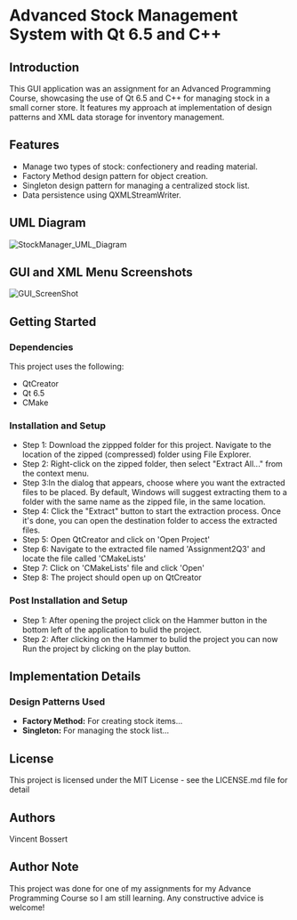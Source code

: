 
# Advanced Stock Management System with Qt 6.5 and C++

## Introduction
This GUI application was an assignment for an Advanced Programming Course, showcasing the use of Qt 6.5 and C++ for managing stock in a small corner store. It features my approach at implementation of design patterns and XML data storage for inventory management.

## Features
- Manage two types of stock: confectionery and reading material.
- Factory Method design pattern for object creation.
- Singleton design pattern for managing a centralized stock list.
- Data persistence using QXMLStreamWriter.

## UML Diagram
![StockManager_UML_Diagram](https://github.com/VinceMKB/Qt-Corner-Store-Stock-Manager/assets/155303838/0e966409-e1fd-44fe-b189-0b706be31ba7)

## GUI and XML Menu Screenshots
![GUI_ScreenShot](https://github.com/VinceMKB/Qt-Corner-Store-Stock-Manager/assets/155303838/9b527f8b-e90a-400b-a349-e62f81423ab4)

## Getting Started
### Dependencies

This project uses the following:
- QtCreator
- Qt 6.5
- CMake

### Installation and Setup

- Step 1: Download the zippped folder for this project. Navigate to the location of the zipped (compressed) folder using File Explorer.  
- Step 2: Right-click on the zipped folder, then select "Extract All..." from the context menu.  
- Step 3:In the dialog that appears, choose where you want the extracted files to be placed. By default, Windows will suggest extracting them to a folder with the same name as the zipped file, in the same location.  
- Step 4: Click the "Extract" button to start the extraction process. Once it's done, you can open the destination folder to access the extracted files.
- Step 5: Open QtCreator and click on 'Open Project'
- Step 6: Navigate to the extracted file named 'Assignment2Q3' and locate the file called 'CMakeLists'
- Step 7: Click on 'CMakeLists' file and click 'Open'
- Step 8: The project should open up on QtCreator

### Post Installation and Setup
- Step 1: After opening the project click on the Hammer button in the bottom left of the application to bulid the project.  
- Step 2: After clicking on the Hammer to bulid the project you can now Run the project by clicking on the play button.

## Implementation Details
### Design Patterns Used
- **Factory Method:** For creating stock items...
- **Singleton:** For managing the stock list...

## License
This project is licensed under the MIT License - see the LICENSE.md file for detail

## Authors
Vincent Bossert

## Author Note
This project was done for one of my assignments for my Advance Programming Course so I am still learning. Any constructive advice is welcome!







